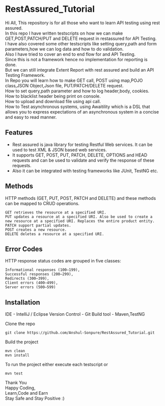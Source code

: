 # RestAssured_Tutorial
Hi All,
This repository is for all those who want to learn API testing using rest assured.\
In this repo I have written testscripts on how we can make GET,POST,PATCH/PUT and DELETE request in restassured for API Testing.\
I have also covered some other testscripts like setting query,path and form parameters,how we can log data and how to do validation.\
Also I have tried to cover an end to end flow for and API Testing.\
Since this is not a framework hence no implementation for reporting is done.\
But we can still integrate Extent Report with rest assured and build an API Testing Framework.\
In Repo you will learn how to make GET call, POST using map,POJO class,JSON Object,Json file, PUT/PATCH/DELETE request.\
How to set query,path parameter and how to log header,body, cookies.\
How to blacklist header being print on console.\
How to upload and download file using api call.\
How to Test asynchronous systems, using Awaitility which is a DSL that\
allows you to express expectations of an asynchronous system in a concise and easy to read manner.

## Features
- Rest assured is java library for testing Restful Web services. It can be used to test XML & JSON based web services. 
- It supports GET, POST, PUT, PATCH, DELETE, OPTIONS and HEAD requests and can be used to validate and verify the response of these requests. 
- Also it can be integrated with testing frameworks like JUnit, TestNG etc.

## Methods

HTTP methods (GET, PUT, POST, PATCH and DELETE) and these methods can be mapped to CRUD operations.

    GET retrieves the resource at a specified URI.
    PUT updates a resource at a specified URI. Also be used to create a new resource at a specified URI. Replaces the entire product entity.
    PATCH support partial updates.
    POST creates a new resource.
    DELETE deletes a resource at a specified URI.

## Error Codes
HTTP response status codes are grouped in five classes:

    Informational responses (100–199),
    Successful responses (200–299),
    Redirects (300–399),
    Client errors (400–499),
    Server errors (500–599)


## Installation
IDE - IntelliJ / Eclipse
Version Control - Git
Build tool - Maven,TestNG

Clone the repo
```
git clone https://github.com/Anshul-Sonpure/RestAssured_Tutorial.git
```
Build the project
```
mvn clean 
mvn install
```
To run the project either execute each testscript or
```
mvn test
```
Thank You\
Happy Coding,\
Learn,Code and Earn\
Stay Safe and Stay Positive :)
